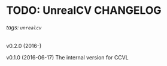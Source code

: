 # TODO: UnrealCV CHANGELOG
###### tags: `unrealcv`
v0.2.0 (2016-)

v0.1.0 (2016-06-17)
The internal version for CCVL


